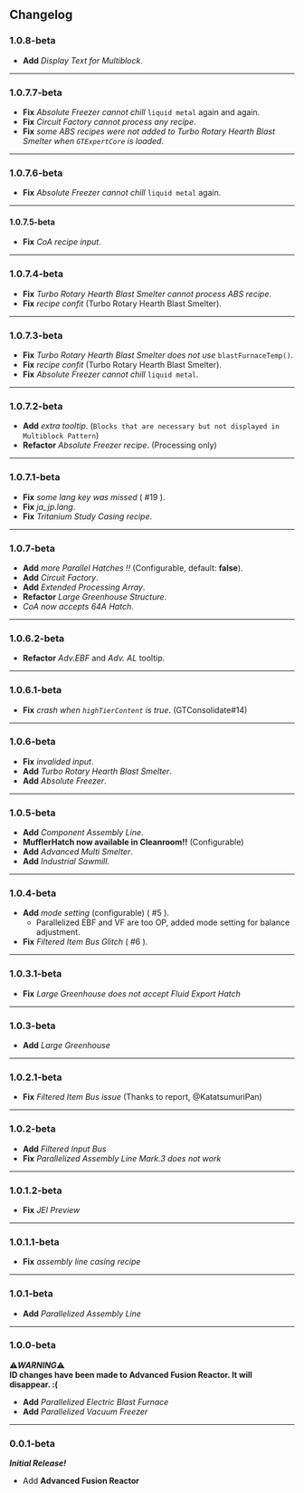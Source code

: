 ## Changelog
### 1.0.8-beta
- **Add** _Display Text for Multiblock_.

---
### 1.0.7.7-beta
- **Fix** _Absolute Freezer cannot chill_ `liquid metal` again and again.
- **Fix** _Circuit Factory cannot process any recipe_.
- **Fix** _some ABS recipes were not added to Turbo Rotary Hearth Blast Smelter when `GTExpertCore` is loaded_.

---
### 1.0.7.6-beta
- **Fix** _Absolute Freezer cannot chill_ `liquid metal` again.

---
#### 1.0.7.5-beta
- **Fix** _CoA recipe input_.

---
### 1.0.7.4-beta
- **Fix** _Turbo Rotary Hearth Blast Smelter cannot process ABS recipe_.
- **Fix** _recipe confit_ (Turbo Rotary Hearth Blast Smelter).

---
### 1.0.7.3-beta
- **Fix** _Turbo Rotary Hearth Blast Smelter does not use_ `blastFurnaceTemp()`.
- **Fix** _recipe confit_ (Turbo Rotary Hearth Blast Smelter).
- **Fix** _Absolute Freezer cannot chill_ `liquid metal`. 

---
### 1.0.7.2-beta
- **Add** _extra tooltip_. (`Blocks that are necessary but not displayed in Multiblock Pattern`)
- **Refactor** _Absolute Freezer recipe_. (Processing only)
---
### 1.0.7.1-beta
- **Fix** _some lang key was missed_ ( #19 ).
- **Fix** _ja_jp.lang_.
- **Fix** _Tritanium Study Casing recipe_.

---
### 1.0.7-beta
- **Add** _more Parallel Hatches !!_ (Configurable, default: **false**).
- **Add** _Circuit Factory_.
- **Add** _Extended Processing Array_.
- **Refactor** _Large Greenhouse Structure_.
- _CoA now accepts 64A Hatch_.

---
### 1.0.6.2-beta
- **Refactor** _Adv.EBF_ and _Adv. AL_ tooltip.

----
### 1.0.6.1-beta
- **Fix** _crash when `highTierContent` is true_. (GTConsolidate#14)

---
### 1.0.6-beta
- **Fix** _invalided input_.
- **Add** _Turbo Rotary Hearth Blast Smelter_.
- **Add** _Absolute Freezer_.

---
### 1.0.5-beta
- **Add** _Component Assembly Line_.
- **MufflerHatch now available in Cleanroom!!** (Configurable)
- **Add** _Advanced Multi Smelter_.
- **Add** _Industrial Sawmill_. 

---
### 1.0.4-beta
- **Add** _mode setting_ (configurable) ( #5 ). 
  - Parallelized EBF and VF are too OP, added mode setting for balance adjustment.
- **Fix** _Filtered Item Bus Glitch_ ( #6 ).

---
### 1.0.3.1-beta
- **Fix** _Large Greenhouse does not accept Fluid Export Hatch_

---
### 1.0.3-beta  
- **Add** _Large Greenhouse_

---

### 1.0.2.1-beta
- **Fix** _Filtered Item Bus issue_ (Thanks to report, @KatatsumuriPan)

---
### 1.0.2-beta
- **Add** _Filtered Input Bus_
- **Fix** _Parallelized Assembly Line Mark.3 does not work_

---
### 1.0.1.2-beta
- **Fix** _JEI Preview_

---
### 1.0.1.1-beta  
- **Fix** _assembly line casing recipe_

---
### 1.0.1-beta
- **Add** _Parallelized Assembly Line_

---
### 1.0.0-beta
:warning:**_WARNING_**:warning:  
**ID changes have been made to Advanced Fusion Reactor. It will disappear. :(**  

- **Add** _Parallelized Electric Blast Furnace_  
- **Add** _Parallelized Vacuum Freezer_  

---
### 0.0.1-beta
**_Initial Release!_**<br>
- Add **Advanced Fusion Reactor**
